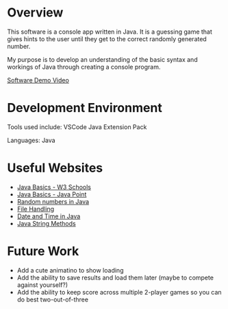 # Overview

This software is a console app written in Java. It is a guessing game that gives hints to the user until they get to the correct randomly generated number.

My purpose is to develop an understanding of the basic syntax and workings of Java through creating a console program.

[Software Demo Video](https://www.loom.com/share/26437ed1c2e2479899b7eb2574910416?sid=8d886725-83fc-4ee4-a604-42a5c35dba12)

# Development Environment

Tools used include:
VSCode
Java Extension Pack

Languages:
Java

# Useful Websites

* [Java Basics - W3 Schools](https://www.w3schools.com/java/)
* [Java Basics - Java Point](https://www.javatpoint.com/java-basics)
* [Random numbers in Java](https://www.geeksforgeeks.org/generating-random-numbers-in-java/)
* [File Handling](https://www.geeksforgeeks.org/file-handling-java-using-filewriter-filereader/)
* [Date and Time in Java](https://www.w3schools.com/java/java_date.asp)
* [Java String Methods](https://www.w3schools.com/java/java_ref_string.asp)

# Future Work

* Add a cute animatino to show loading
* Add the ability to save results and load them later (maybe to compete against yourself?)
* Add the ability to keep score across multiple 2-player games so you can do best two-out-of-three
